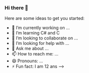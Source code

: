 ### Hi there 👋


Here are some ideas to get you started:

- 🔭 I’m currently working on ...
- 🌱 I’m learning C# and C
- 👯 I’m looking to collaborate on ...
- 🤔 I’m looking for help with ...
- 💬 Ask me about ...
- 📫 How to reach me: ...
- 😄 Pronouns: ...
- ⚡ Fun fact: I am 12 ans
-->
